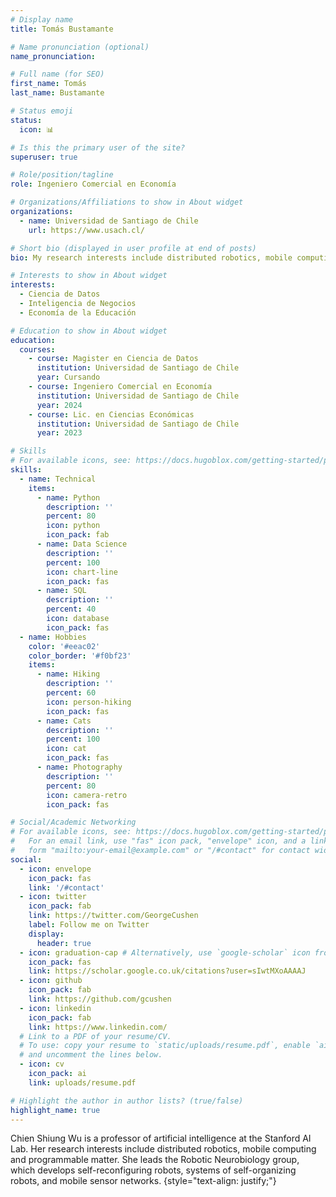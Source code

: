 ```yaml
---
# Display name
title: Tomás Bustamante

# Name pronunciation (optional)
name_pronunciation:

# Full name (for SEO)
first_name: Tomás
last_name: Bustamante

# Status emoji
status:
  icon: 📊

# Is this the primary user of the site?
superuser: true

# Role/position/tagline
role: Ingeniero Comercial en Economía

# Organizations/Affiliations to show in About widget
organizations:
  - name: Universidad de Santiago de Chile
    url: https://www.usach.cl/

# Short bio (displayed in user profile at end of posts)
bio: My research interests include distributed robotics, mobile computing and programmable matter.

# Interests to show in About widget
interests:
  - Ciencia de Datos
  - Inteligencia de Negocios
  - Economía de la Educación

# Education to show in About widget
education:
  courses:
    - course: Magister en Ciencia de Datos
      institution: Universidad de Santiago de Chile
      year: Cursando
    - course: Ingeniero Comercial en Economía
      institution: Universidad de Santiago de Chile
      year: 2024
    - course: Lic. en Ciencias Económicas
      institution: Universidad de Santiago de Chile
      year: 2023

# Skills
# For available icons, see: https://docs.hugoblox.com/getting-started/page-builder/#icons
skills:
  - name: Technical
    items:
      - name: Python
        description: ''
        percent: 80
        icon: python
        icon_pack: fab
      - name: Data Science
        description: ''
        percent: 100
        icon: chart-line
        icon_pack: fas
      - name: SQL
        description: ''
        percent: 40
        icon: database
        icon_pack: fas
  - name: Hobbies
    color: '#eeac02'
    color_border: '#f0bf23'
    items:
      - name: Hiking
        description: ''
        percent: 60
        icon: person-hiking
        icon_pack: fas
      - name: Cats
        description: ''
        percent: 100
        icon: cat
        icon_pack: fas
      - name: Photography
        description: ''
        percent: 80
        icon: camera-retro
        icon_pack: fas

# Social/Academic Networking
# For available icons, see: https://docs.hugoblox.com/getting-started/page-builder/#icons
#   For an email link, use "fas" icon pack, "envelope" icon, and a link in the
#   form "mailto:your-email@example.com" or "/#contact" for contact widget.
social:
  - icon: envelope
    icon_pack: fas
    link: '/#contact'
  - icon: twitter
    icon_pack: fab
    link: https://twitter.com/GeorgeCushen
    label: Follow me on Twitter
    display:
      header: true
  - icon: graduation-cap # Alternatively, use `google-scholar` icon from `ai` icon pack
    icon_pack: fas
    link: https://scholar.google.co.uk/citations?user=sIwtMXoAAAAJ
  - icon: github
    icon_pack: fab
    link: https://github.com/gcushen
  - icon: linkedin
    icon_pack: fab
    link: https://www.linkedin.com/
  # Link to a PDF of your resume/CV.
  # To use: copy your resume to `static/uploads/resume.pdf`, enable `ai` icons in `params.yaml`,
  # and uncomment the lines below.
  - icon: cv
    icon_pack: ai
    link: uploads/resume.pdf

# Highlight the author in author lists? (true/false)
highlight_name: true
---
```


Chien Shiung Wu is a professor of artificial intelligence at the Stanford AI Lab. Her research interests include distributed robotics, mobile computing and programmable matter. She leads the Robotic Neurobiology group, which develops self-reconfiguring robots, systems of self-organizing robots, and mobile sensor networks.
{style="text-align: justify;"}
